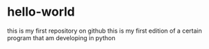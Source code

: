 # hello-world
this is my first repository on github
this is my first edition of a certain program that am developing in python
